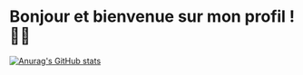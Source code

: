 # Bonjour et bienvenue sur mon profil ! 🐱‍👤

[![Anurag's GitHub stats](https://github-readme-stats.vercel.app/api?username=jinsu77&show_icons=true&theme=tokyonight)](https://github.com/anuraghazra/github-readme-stats)

